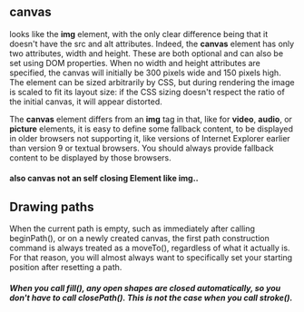 ## canvas
looks like the **img** element, with the only clear difference being that it doesn't have the src and alt attributes. Indeed, the **canvas** element has only two attributes, width and height. These are both optional and can also be set using DOM properties. When no width and height attributes are specified, the canvas will initially be 300 pixels wide and 150 pixels high. The element can be sized arbitrarily by CSS, but during rendering the image is scaled to fit its layout size: if the CSS sizing doesn't respect the ratio of the initial canvas, it will appear distorted.


The **canvas** element differs from an **img** tag in that, like for **video**, **audio**, or **picture** elements, it is easy to define some fallback content, to be displayed in older browsers not supporting it, like versions of Internet Explorer earlier than version 9 or textual browsers. You should always provide fallback content to be displayed by those browsers.

#### also canvas not an self closing Element like img..


## Drawing paths

When the current path is empty, such as immediately after calling beginPath(), or on a newly created canvas, the first path construction command is always treated as a moveTo(), regardless of what it actually is. For that reason, you will almost always want to specifically set your starting position after resetting a path.

 ##### When you call fill(), any open shapes are closed automatically, so you don't have to call closePath(). This is not the case when you call stroke().


